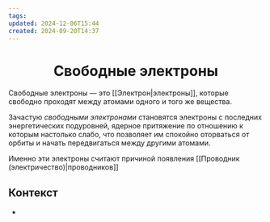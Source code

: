 ```yaml
---
tags: 
updated: 2024-12-06T15:44
created: 2024-09-20T14:37
---
```

<center> <h1> <b> Свободные электроны </b> </h1> </center>

 Свободные электроны — это [[Электрон|электроны]], которые свободно проходят между атомами одного и того же вещества.

Зачастую *свободными электронами* становятся электроны с последних энергетических подуровней, ядерное притяжение по отношению к которым настолько слабо, что позволяет им спокойно оторваться от орбиты и начать передвигаться между другими атомами.

Именно эти электроны считают причиной появления [[Проводник (электричество)|проводников]]
## Контекст
- 

